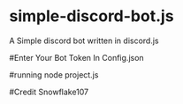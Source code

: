 # simple-discord-bot.js
A Simple discord bot written in discord.js

#Enter Your Bot Token In Config.json

#running
node project.js

#Credit
Snowflake107

